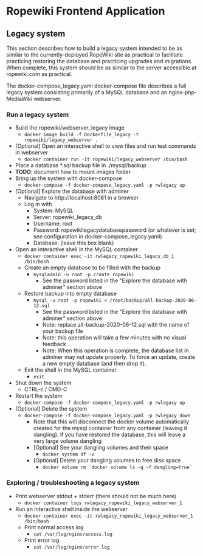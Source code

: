 # Ropewiki Frontend Application

## Legacy system

This section describes how to build a legacy system intended to be as similar to the currently-deployed RopeWiki site as practical to facilitate practicing restoring the database and practicing upgrades and migrations.  When complete, this system should be as similar to the server accessible at ropewiki.com as practical.

The docker-compose_legacy.yaml docker-compose file describes a full legacy system consisting primarily of a MySQL database and an nginx-php-MediaWiki webserver.

### Run a legacy system

* Build the ropewiki/webserver_legacy image
  * `docker image build -f Dockerfile_legacy -t ropewiki/legacy_webserver .`
* [Optional] Open an interactive shell to view files and run test commands in webserver
  * `docker container run -it ropewiki/legacy_webserver /bin/bash`
* Place a database *.sql backup file in ./mysql/backup
* **TODO**: document how to mount images folder
* Bring up the system with docker-compose
  * `docker-compose -f docker-compose_legacy.yaml -p rwlegacy up`
* [Optional] Explore the database with adminer
  * Navigate to http://localhost:8081 in a browser
  * Log in with
    * System: MySQL
    * Server: ropewiki_legacy_db
    * Username: root
    * Password: ropewikilegacydatabasepassword (or whatever is set; see configuration in docker-compose_legacy.yaml)
    * Database: (leave this box blank)
* Open an interactive shell in the MySQL container
  * `docker container exec -it rwlegacy_ropewiki_legacy_db_1 /bin/bash`
  * Create an empty database to be filled with the backup
    * `mysqladmin -u root -p create ropewiki`
      * See the password listed in the "Explore the database with adminer" section above
  * Restore backup into empty database
    * `mysql -u root -p ropewiki < /root/backup/all-backup-2020-06-12.sql`
      * See the password listed in the "Explore the database with adminer" section above
      * Note: replace all-backup-2020-06-12.sql with the name of your backup file
      * Note: this operation will take a few minutes with no visual feedback
      * Note: When this operation is complete, the database list in adminer may not update properly.  To force an update, create a new empty database (and then drop it).
  * Exit the shell in the MySQL container
    * `exit`
* Shut down the system
  * CTRL-c / CMD-C
* Restart the system
  * `docker-compose -f docker-compose_legacy.yaml -p rwlegacy up`
* [Optional] Delete the system
  * `docker-compose -f docker-compose_legacy.yaml -p rwlegacy down`
    * Note that this will disconnect the docker volume automatically created for the mysql container from any container (leaving it dangling).  If you have restored the database, this will leave a very large volume dangling
    * [Optional] See your dangling volumes and their space
      * `docker system df -v`
    * [Optional] Delete your dangling volumes to free disk space
      * ``docker volume rm `docker volume ls -q -f dangling=true` ``

### Exploring / troubleshooting a legacy system

* Print webserver stdout + stderr (there should not be much here)
  * `docker container logs rwlegacy_ropewiki_legacy_webserver_1`
* Run an interactive shell inside the webserver
  * `docker container exec -it rwlegacy_ropewiki_legacy_webserver_1 /bin/bash`
  * Print normal access log
    * `cat /var/log/nginx/access.log`
  * Print error log
    * `cat /var/log/nginx/error.log`
